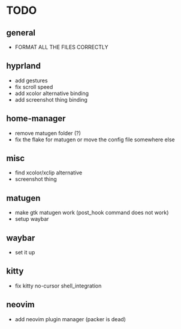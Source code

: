 # TODO

## general

- FORMAT ALL THE FILES CORRECTLY

## hyprland

- add gestures
- fix scroll speed
- add xcolor alternative binding
- add screenshot thing binding

## home-manager

- remove matugen folder (?)
- fix the flake for matugen or move the config file somewhere else

## misc

- find xcolor/xclip alternative
- screenshot thing

## matugen

- make gtk matugen work (post_hook command does not work)
- setup waybar

## waybar

- set it up

## kitty

- fix kitty no-cursor shell_integration

## neovim

- add neovim plugin manager (packer is dead)


